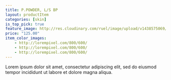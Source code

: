 ```yaml
---
title: P.POWDER, L/S BP
layout: productItem
categories: [skin]
is_top_pick: true
feature_image: http://res.cloudinary.com/ruel/image/upload/v1438575069/fashion21/picture-28.jpg
price: "125.00"
item_color_images:
    - http://lorempixel.com/800/600/
    - http://lorempixel.com/800/600/
    - http://lorempixel.com/800/600/
---
```


Lorem ipsum dolor sit amet, consectetur adipiscing elit, sed do eiusmod tempor incididunt ut labore et dolore magna aliqua.
